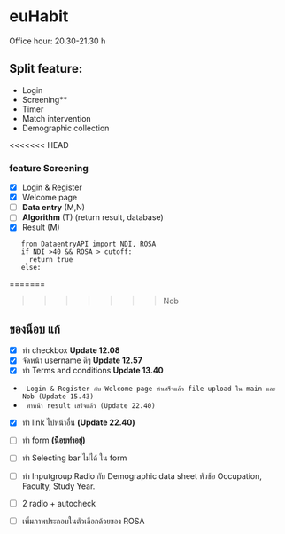 # euHabit

Office hour: 20.30-21.30 h

## Split feature:
   - Login
   - Screening**
   - Timer
   - Match intervention 
   - Demographic collection

<<<<<<< HEAD
### feature Screening
- [X] Login & Register 
- [X] Welcome page 
- [ ]   **Data entry** (M,N)
- [ ]  **Algorithm** (T)
     (return result, database)
- [X] Result (M)
 ```
    from DataentryAPI import NDI, ROSA
    if NDI >40 && ROSA > cutoff:
      return true
    else:
  ```
=======

>>>>>>> Nob
  ## ของน็อบ แก้
- [X] ทำ checkbox 
   **Update 12.08**
- [X] จัดหน้า username ดีๆ 
   **Update 12.57**
- [X] ทำ Terms and conditions
   **Update 13.40**
 - ```  Login & Register กับ Welcome page ทำเสร็จแล้ว file upload ใน main และ Nob (Update 15.43)  ```
 -  ```  ทำหน้า result เสร็จแล้ว (Update 22.40)  ```
- [X] ทำ link ไปหน้าอื่น **(Update 22.40)**
- [ ] ทำ form **(น็อบทำอยู่)**
- [ ] ทำ Selecting bar ไม่ได้ ใน form

- [ ] ทำ Inputgroup.Radio กับ Demographic data sheet หัวช้อ Occupation, Faculty, Study Year.
- [ ] 2 radio + autocheck
- [ ] เพิ่มภาพประกอบในตัวเลือกด้วยของ ROSA
